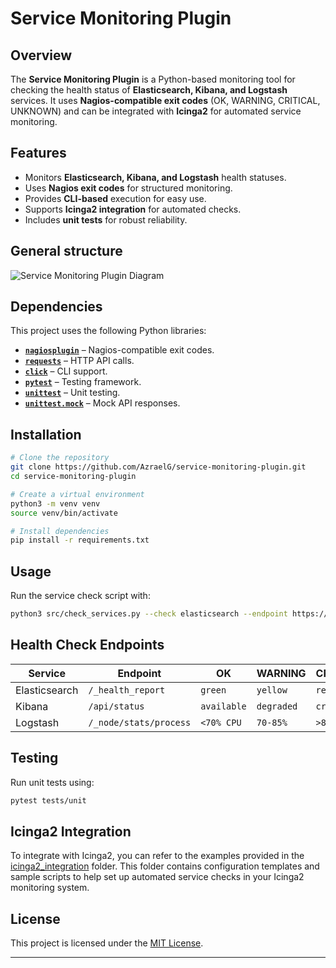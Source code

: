 # Service Monitoring Plugin

## Overview

The **Service Monitoring Plugin** is a Python-based monitoring tool for checking the health status of **Elasticsearch, Kibana, and Logstash** services. It uses **Nagios-compatible exit codes** (OK, WARNING, CRITICAL, UNKNOWN) and can be integrated with **Icinga2** for automated service monitoring.

## Features
- Monitors **Elasticsearch, Kibana, and Logstash** health statuses.
- Uses **Nagios exit codes** for structured monitoring.
- Provides **CLI-based** execution for easy use.
- Supports **Icinga2 integration** for automated checks.
- Includes **unit tests** for robust reliability.

## General structure

![Service Monitoring Plugin Diagram](https://mermaid.ink/img/pako:eNqVVF1v2jAU_SuWkfYUUEjAhDzsoYC0amyaBk8jfTCOnVgNMbKdbh3qf69NTDAVdJ0fomvfc47vh28OkIicwhSySvwmJZYarOdZDcxSzbaQeF-CDCoqnzih_Z2ouRaS10V_XzUFrzPYYu3KuaREc1GD9d35dLa832TQfMF9ralkmNAMPpz9Z8u77w4rClbtpf4Vl9csf156LMuRNm81Hi6hX9brH3PJn6g0SLsB7e4CSOv8WpzfqJacKEN0FpiJqmpj-ndqiworzQlYaUweP57bYrXpuIpiScqbuX3lW1xjA2-Nm7ilKJTGqjTIk3kVe6MMXk5MyB3W2pbvo_l8xwUXtoatATyJa1d3Rvu1z6nf_-x3vHV4B0fAYgU-uYIY45Rmi73uO9JcY1vcqcvW0Ubrh0JMT9ScMuBmxKTCqyrtTWMymuSB0lI80rSHME5GLCCiEjLthcf1RsANl-MjhpOcdPw4T8YEvcvfmtxdEE6DhsisToMQy3pXo9R6nx8nwUmwEUb4vyRIxWeN0mLnFLZswti4U0gMI7mq4OmY3gRtZ4KuL6f6-jDXmsA9IldBH-E_CK9APuT8L_DS9wH2tXVZwQDuqHmrPDc_zYOFZVCXdGdmJjVmThluKm0H4cVAcaPF6rkmMNWyoQGUoilKmDJcKbNr9jnWdM6xGaTdCbLH9S8h_C1MD_APTONBiIZhHMXRMB5O0XQSwGdzOhlEw3CMomkcoxEKo5cA_j3yw0GCpnaNxkMUTyKUvLwCtIbKJQ)

## Dependencies

This project uses the following Python libraries:
- **[`nagiosplugin`](https://pypi.org/project/nagiosplugin/)** – Nagios-compatible exit codes.
- **[`requests`](https://pypi.org/project/requests/)** – HTTP API calls.
- **[`click`](https://pypi.org/project/click/)** – CLI support.
- **[`pytest`](https://pypi.org/project/pytest/)** – Testing framework.
- **[`unittest`](https://docs.python.org/3/library/unittest.html)** – Unit testing.
- **[`unittest.mock`](https://docs.python.org/3/library/unittest.mock.html)** – Mock API responses.

## Installation

```sh
# Clone the repository
git clone https://github.com/AzraelG/service-monitoring-plugin.git
cd service-monitoring-plugin

# Create a virtual environment
python3 -m venv venv
source venv/bin/activate

# Install dependencies
pip install -r requirements.txt
```

## Usage

Run the service check script with:
```sh
python3 src/check_services.py --check elasticsearch --endpoint https://localhost:9200 --user elastic --password changeme
```
## Health Check Endpoints

| Service          | Endpoint                  | OK           | WARNING     | CRITICAL   | UNKNOWN       |
|-----------------|--------------------------|-------------|------------|------------|--------------|
| Elasticsearch   | `/_health_report`        | `green`     | `yellow`   | `red`      | `unknown`    |
| Kibana         | `/api/status`            | `available` | `degraded` | `critical` | `unavailable` |
| Logstash       | `/_node/stats/process`   | `<70% CPU`  | `70-85%`   | `>85%`     | `No data`    |

## Testing

Run unit tests using:
```sh
pytest tests/unit
```

## Icinga2 Integration

To integrate with Icinga2, you can refer to the examples provided in the [icinga2_integration](icinga2_integration) folder. This folder contains configuration templates and sample scripts to help set up automated service checks in your Icinga2 monitoring system.

## License

This project is licensed under the [MIT License](LICENSE).

---